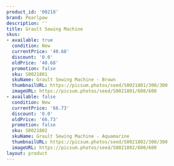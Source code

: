 ```yaml
---
product_id: '00218'
brand: Pearlpaw
description: ''
title: Grault Sewing Machine
skus:
- available: true
  condition: New
  currentPrice: '40.68'
  discount: '0.0'
  oldPrice: '40.68'
  promotion: false
  sku: S0021801
  skuName: Grault Sewing Machine - Brown
  thumbnailURL: https://picsum.photos/seed/S0021801/300/300
  imageURL: https://picsum.photos/seed/S0021801/600/600
- available: false
  condition: New
  currentPrice: '66.73'
  discount: '0.0'
  oldPrice: '66.73'
  promotion: false
  sku: S0021802
  skuName: Grault Sewing Machine - Aquamarine
  thumbnailURL: https://picsum.photos/seed/S0021802/300/300
  imageURL: https://picsum.photos/seed/S0021802/600/600
layout: product
---
```


